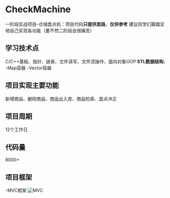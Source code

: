 # CheckMachine
一阶段实战项目-仓储盘点机：项目代码**只提供思路**，**仅供参考**
建议同学们脚踏实地自己实现各功能（要不然二阶段会很痛苦）

## 学习技术点
C/C++基础、指针、链表、文件读写、文件流操作、面向对象OOP
**STL数据结构:**
-Map容器
-Vector容器

## 项目实现主要功能
新增商品、删除商品、商品出入库、商品检索、盘点冲正

## 项目周期
12个工作日

## 代码量
8000+

## 项目框架
-MVC框架
![MVC](https://user-images.githubusercontent.com/107353989/206175842-1a4fc330-9321-459e-b3a6-14de7898aef3.png)
